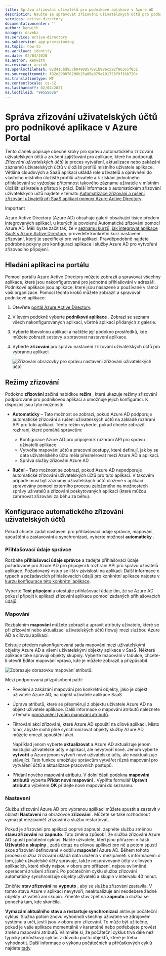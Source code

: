 ```yaml
---
title: Správa zřizování uživatelů pro podnikové aplikace v Azure AD
description: Naučte se spravovat zřizování uživatelských účtů pro podnikové aplikace pomocí Azure Active Directory
services: active-directory
documentationcenter: ''
author: kenwith
manager: daveba
ms.service: active-directory
ms.subservice: app-provisioning
ms.topic: how-to
ms.workload: identity
ms.date: 02/04/2020
ms.author: kenwith
ms.reviewer: arvinh
ms.openlocfilehash: 02d415bd957b0490857081b996c592f90365f031
ms.sourcegitcommit: f82e290076298b25a85e979a101753f9f16b720c
ms.translationtype: MT
ms.contentlocale: cs-CZ
ms.lasthandoff: 02/04/2021
ms.locfileid: "99555626"
---
```

# <a name="managing-user-account-provisioning-for-enterprise-apps-in-the-azure-portal"></a>Správa zřizování uživatelských účtů pro podnikové aplikace v Azure Portal

Tento článek popisuje obecné kroky pro správu automatického zřizování uživatelských účtů a zrušení zajišťování pro aplikace, které ho podporují. *Zřizování uživatelských účtů* je proces vytváření, aktualizace nebo zakázání záznamů uživatelských účtů v úložišti profilů místního uživatele aplikace. Většina cloudových a SaaS aplikací ukládá role uživatelů a oprávnění do vlastního místního úložiště profilů uživatele a k získání jednotného přihlašování se *vyžaduje* přítomnost takového záznamu uživatele v místním úložišti uživatele a přístup k práci. Další informace o automatickém zřizování uživatelských účtů najdete v tématu [Automatizace zřizování a rušení zřizování uživatelů při SaaS aplikací pomocí Azure Active Directory](user-provisioning.md).

> [!IMPORTANT]
> Azure Active Directory (Azure AD) obsahuje galerii obsahující tisíce předem integrovaných aplikací, u kterých je povolené Automatické zřizování pomocí Azure AD. Měli byste začít tak, že v [seznamu kurzů, jak integrovat aplikace SaaS s Azure Active Directory](../saas-apps/tutorial-list.md), provedete konkrétní kurz nastavení zřizování, který je specifický pro vaši aplikaci. Pravděpodobně najdete podrobné pokyny pro konfiguraci aplikace i služby Azure AD pro vytvoření zřizovacího připojení.

## <a name="finding-your-apps-in-the-portal"></a>Hledání aplikací na portálu

Pomocí portálu Azure Active Directory můžete zobrazit a spravovat všechny aplikace, které jsou nakonfigurované pro jednotné přihlašování v adresáři. Podnikové aplikace jsou aplikace, které jsou nasazené a používané v rámci vaší organizace. Pomocí těchto kroků můžete zobrazit a spravovat podnikové aplikace:

1. Otevřete [portál Azure Active Directory](https://aad.portal.azure.com).
1. V levém podokně vyberte **podnikové aplikace** . Zobrazí se seznam všech nakonfigurovaných aplikací, včetně aplikací přidaných z galerie.
1. Vyberte libovolnou aplikaci a načtěte její podokno prostředků, kde můžete zobrazit sestavy a spravovat nastavení aplikace.
1. Vyberte **zřizování** pro správu nastavení zřizování uživatelských účtů pro vybranou aplikaci.

   ![Zřizování obrazovky pro správu nastavení zřizování uživatelských účtů](./media/configure-automatic-user-provisioning-portal/enterprise-apps-provisioning.png)

## <a name="provisioning-modes"></a>Režimy zřizování

Podokno **zřizování** začíná nabídkou **režim** , která ukazuje režimy zřizování podporované pro podnikovou aplikaci a umožňuje jejich konfiguraci. K dispozici jsou tyto možnosti:

* **Automaticky** – Tato možnost se zobrazí, pokud Azure AD podporuje automatické zřizování a rušení uživatelských účtů na základě rozhraní API pro tuto aplikaci. Tento režim vyberte, pokud chcete zobrazit rozhraní, které pomáhá správcům:

  * Konfigurace Azure AD pro připojení k rozhraní API pro správu uživatelů aplikace
  * Vytvořte mapování účtů a pracovní postupy, které definují, jak by se data uživatelského účtu měla přesměrovat mezi Azure AD a aplikací.
  * Správa služby zřizování Azure AD

* **Ruční** – Tato možnost se zobrazí, pokud Azure AD nepodporuje automatické zřizování uživatelských účtů pro tuto aplikaci. V takovém případě musí být záznamy uživatelských účtů uložené v aplikaci spravovány pomocí externího procesu založeného na možnostech správy uživatelů a zřizování poskytovaných aplikací (které můžou zahrnovat zřizování za běhu za běhu).

## <a name="configuring-automatic-user-account-provisioning"></a>Konfigurace automatického zřizování uživatelských účtů

Pokud chcete zadat nastavení pro přihlašovací údaje správce, mapování, spouštění a zastavování a synchronizaci, vyberte možnost **automaticky** .

### <a name="admin-credentials"></a>Přihlašovací údaje správce

Rozbalte **přihlašovací údaje správce** a zadejte přihlašovací údaje požadované pro Azure AD pro připojení k rozhraní API pro správu uživatelů aplikace. Požadovaný vstup se liší v závislosti na aplikaci. Další informace o typech a požadavcích přihlašovacích údajů pro konkrétní aplikace najdete v [kurzu konfigurace této konkrétní aplikace](user-provisioning.md).

Vyberte **Test připojení** a otestujte přihlašovací údaje tím, že se Azure AD pokusí připojit k aplikaci zřizování aplikace pomocí zadaných přihlašovacích údajů.

### <a name="mappings"></a>Mapování

Rozbalením **mapování** můžete zobrazit a upravit atributy uživatele, které se při zřizování nebo aktualizaci uživatelských účtů flowují mezi službou Azure AD a cílovou aplikací.

Existuje předem nakonfigurovaná sada mapování mezi uživatelskými objekty Azure AD a všemi uživatelskými objekty aplikace v SaaS. Některé aplikace také spravují objekty skupiny. Vyberte mapování v tabulce, chcete-li otevřít Editor mapování vpravo, kde je můžete zobrazit a přizpůsobit.

![Zobrazuje obrazovku mapování atributů.](./media/configure-automatic-user-provisioning-portal/enterprise-apps-provisioning-mapping.png)

Mezi podporovaná přizpůsobení patří:

* Povolení a zakázání mapování pro konkrétní objekty, jako je objekt uživatele Azure AD, na objekt uživatele aplikace SaaS
* Úprava atributů, které se přesměrují z objektu uživatele Azure AD na objekt uživatele aplikace. Další informace o mapování atributů naleznete v tématu [porozumění typům mapování atributů](customize-application-attributes.md#understanding-attribute-mapping-types).
* Filtrování akcí zřizování, které Azure AD spouští na cílové aplikaci. Místo toho, abyste mohli plně synchronizovat objekty služby Azure AD, můžete omezit spouštění akcí.

  Například jenom vyberte **aktualizovat** a Azure AD aktualizuje jenom existující uživatelské účty v aplikaci, ale nevytvoří nové. Jenom vyberte **vytvořit** a Azure jenom vytvoří nové uživatelské účty, ale neaktualizuje stávající. Tato funkce umožňuje správcům vytvářet různá mapování pro vytváření účtů a aktualizace pracovních postupů.

* Přidání nového mapování atributu. V dolní části podokna **mapování atributů** vyberte **Přidat nové mapování** . Vyplňte formulář **Upravit atribut** a výběrem **OK** přidejte nové mapování do seznamu.

### <a name="settings"></a>Nastavení

Službu zřizování Azure AD pro vybranou aplikaci můžete spustit a zastavit v oblasti **Nastavení** na obrazovce **zřizování** . Můžete se také rozhodnout vymazat mezipaměť zřizování a službu restartovat.

Pokud je zřizování pro aplikaci poprvé zapnuté, zapněte službu změnou **stavu zřizování** na **zapnuto**. Tato změna způsobí, že služba zřizování Azure AD spustí počáteční cyklus. Načte uživatele, kteří jsou přiřazeni v části **Uživatelé a skupiny** , zadá dotaz na cílovou aplikaci pro ně a potom spustí akce zřizování definované v oddílu **mapování** Azure AD. Během tohoto procesu služba zřizování ukládá data uložená v mezipaměti s informacemi o tom, jaké uživatelské účty spravuje, takže nespravované účty v cílových aplikacích, které nikdy nejsou v oboru pro přiřazení, nejsou ovlivněné operacemi zrušení zřízení. Po počátečním cyklu služba zřizování automaticky synchronizuje objekty uživatelů a skupin v intervalu 40 minut.

Změňte **stav zřizování** na **vypnuto**  , aby se služba zřizování zastavila. V tomto stavu Azure v aplikaci nevytvoří, neaktualizuje ani neodebere žádné objekty uživatelů ani skupin. Změňte stav zpět na **zapnuto** a služba se ponechá tam, kde skončila.

**Vymazání aktuálního stavu a restartuje synchronizaci** aktivuje počáteční cyklus. Služba potom znovu vyhodnotí všechny uživatele ve zdrojovém systému a určí, jestli jsou v oboru pro zřizování. To může být užitečné, pokud je vaše aplikace momentálně v karanténě nebo potřebujete provést změnu mapování atributů. Všimněte si, že počáteční cyklus trvá déle než typický přírůstkový cyklus z důvodu počtu objektů, které je třeba vyhodnotit. Další informace o výkonu počátečních a přírůstkových cyklů najdete [tady](application-provisioning-when-will-provisioning-finish-specific-user.md).
